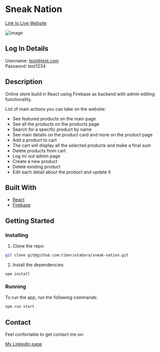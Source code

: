 # Sneak Nation

[Link to Live Website](https://sneak-nation.netlify.app/)

![image](https://tab-portfolio.netlify.app/static/media/sneaknation.9f2973cf682709020a73.jpg)

## Log In Details

Username: test@test.com <br />
Password: test1234

## Description

Online store build in React using Firebase as backend with admin editing functionality.

List of main actions you can take on the website:
- See featured products on the main page
- See all the products on the products page
- Search for a specific product by name
- See main details on the product card and more on the product page
- Add a product to cart
- The cart will display all the selected products and make a final sum
- Delete products from cart
- Log in/ out admin page
- Create a new product
- Delete existing product
- Edit each detail about the product and update it

## Built With

- [React](https://reactjs.org/)
- [Firebase](https://firebase.google.com/)

## Getting Started

### Installing

1. Clone the repo:

```bash
git clone git@github.com:tiberiutabara/sneak-nation.git
```

2. Install the dependencies:

```
npm install
```

### Running

To run the app, run the following commands:

```bash
npm run start
```

## Contact

Feel confortable to get contact me on:

[My LinkedIn page](https://www.linkedin.com/in/tiberiu-tabara-10a7a612a/)

